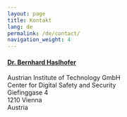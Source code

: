 ```yaml
---
layout: page
title: Kontakt
lang: de
permalink: /de/contact/
navigation_weight: 4
---
```


<div class="row">
	<div class="col s12 m12 l8">
		<div class = "card-panel">
			<h4><a href="http://bernhardhaslhofer.info">Dr. Bernhard Haslhofer</a></h4>
			Austrian Institute of Technology GmbH <br>
			Center for Digital Safety and Security  <br>
			Giefinggase 4  <br>
			1210 Vienna  <br>
			Austria
	    </div>
	</div>
</div>
